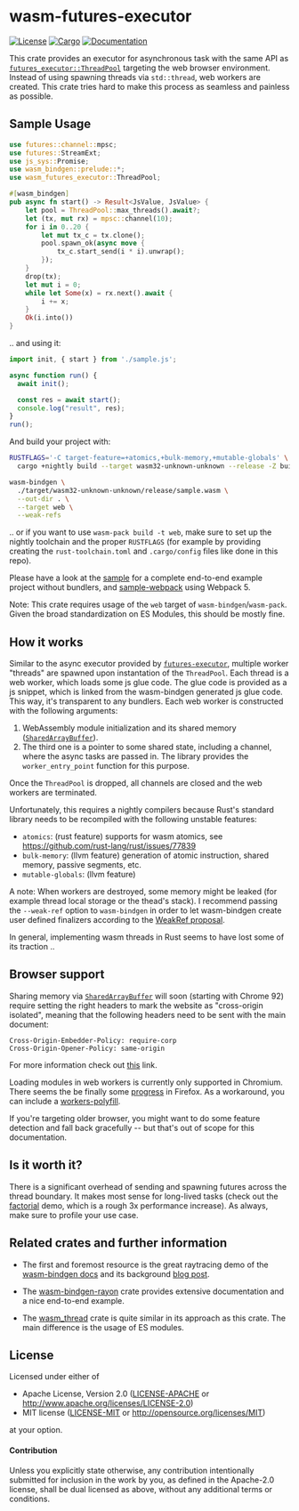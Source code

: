 # wasm-futures-executor

[![License](https://img.shields.io/badge/license-MIT%2FApache--2.0-blue.svg)](https://github.com/wngr/wasm-futures-executor)
[![Cargo](https://img.shields.io/crates/v/wasm-futures-executor.svg)](https://crates.io/crates/wasm-futures-executor)
[![Documentation](https://docs.rs/wasm-futures-executor/badge.svg)](https://docs.rs/wasm-futures-executor)

This crate provides an executor for asynchronous task with the same
API as [`futures_executor::ThreadPool`] targeting the web browser
environment. Instead of using spawning threads via `std::thread`, web
workers are created. This crate tries hard to make this process as
seamless and painless as possible.

[`futures_executor::ThreadPool`]: https://docs.rs/futures-executor/0.3.16/futures_executor/struct.ThreadPool.html

## Sample Usage
```rust
use futures::channel::mpsc;
use futures::StreamExt;
use js_sys::Promise;
use wasm_bindgen::prelude::*;
use wasm_futures_executor::ThreadPool;

#[wasm_bindgen]
pub async fn start() -> Result<JsValue, JsValue> {
    let pool = ThreadPool::max_threads().await?;
    let (tx, mut rx) = mpsc::channel(10);
    for i in 0..20 {
        let mut tx_c = tx.clone();
        pool.spawn_ok(async move {
            tx_c.start_send(i * i).unwrap();
        });
    }
    drop(tx);
    let mut i = 0;
    while let Some(x) = rx.next().await {
        i += x;
    }
    Ok(i.into())
}
```
.. and using it:
```javascript
import init, { start } from './sample.js';

async function run() {
  await init();

  const res = await start();
  console.log("result", res);
}
run();
```

And build your project with:
```sh
RUSTFLAGS='-C target-feature=+atomics,+bulk-memory,+mutable-globals' \
  cargo +nightly build --target wasm32-unknown-unknown --release -Z build-std=std,panic_abort

wasm-bindgen \
  ./target/wasm32-unknown-unknown/release/sample.wasm \
  --out-dir . \
  --target web \
  --weak-refs
``` 
.. or if you want to use `wasm-pack build -t web`, make sure to set up
the nightly toolchain and the proper `RUSTFLAGS` (for example by
providing creating the `rust-toolchain.toml` and `.cargo/config` files
like done in this repo).

Please have a look at the [sample](./sample) for a complete end-to-end
example project without bundlers, and
[sample-webpack](./sample-webpack) using Webpack 5.

Note: This crate requires usage of the `web` target of
`wasm-bindgen`/`wasm-pack`. Given the broad standardization on ES
Modules, this should be mostly fine.

## How it works

Similar to the async executor provided by
[`futures-executor`](https://crates.io/crates/futures-executor),
multiple worker "threads" are spawned upon instantation of the
`ThreadPool`. Each thread is a web worker, which loads some js glue
code. The glue code is provided as a js snippet, which is linked from
the wasm-bindgen generated js glue code. This way, it's transparent to
any bundlers.
Each web worker is constructed with the following arguments:
1. WebAssembly module initialization and its shared memory
([`SharedArrayBuffer`](https://developer.mozilla.org/en-US/docs/Web/JavaScript/Reference/Global_Objects/SharedArrayBuffer)).
2. The third one is a pointer to some shared state, including a channel,
where the async tasks are passed in. The library provides the 
`worker_entry_point` function for this purpose.

Once the `ThreadPool` is dropped, all channels are closed and the web
workers are terminated.

Unfortunately, this requires a nightly compilers because Rust's
standard library needs to be recompiled with the following unstable
features:
* `atomics`: (rust feature) supports for wasm atomics, see
  https://github.com/rust-lang/rust/issues/77839
* `bulk-memory`: (llvm feature) generation of atomic instruction,
  shared memory, passive segments, etc.
* `mutable-globals`: (llvm feature)

A note: When workers are destroyed, some memory might be leaked (for
example thread local storage or the thead's stack). I recommend
passing the `--weak-ref` option to `wasm-bindgen` in order to let
wasm-bindgen create user defined finalizers according to the [WeakRef
proposal](https://github.com/tc39/proposal-weakrefs).

In general, implementing wasm threads in Rust seems to have lost some
of its traction ..


## Browser support

Sharing memory via
[`SharedArrayBuffer`](https://developer.mozilla.org/en-US/docs/Web/JavaScript/Reference/Global_Objects/SharedArrayBuffer)
will soon (starting with Chrome 92) require setting the right headers
to mark the website as "cross-origin isolated", meaning that the
following headers need to be sent with the main document:
```
Cross-Origin-Embedder-Policy: require-corp
Cross-Origin-Opener-Policy: same-origin
```
For more information check out [this](https://web.dev/coop-coep/)
link.

Loading modules in web workers is currently only supported in
Chromium. There seems the be finally some
[progress](https://bugzilla.mozilla.org/show_bug.cgi?id=1247687) in
Firefox. As a workaround, you can include a
[workers-polyfill](https://unpkg.com/module-workers-polyfill).

If you're targeting older browser, you might want to do some feature
detection and fall back gracefully -- but that's out of scope for this
documentation.

## Is it worth it?

There is a significant overhead of sending and spawning futures across the
thread boundary. It makes most sense for long-lived tasks (check out the
[factorial](./factorial) demo, which is a rough 3x performance increase).
As always, make sure to profile your use case.

## Related crates and further information

* The first and foremost resource is the great raytracing demo of the
[wasm-bindgen
docs](https://rustwasm.github.io/wasm-bindgen/examples/raytrace.html)
and its background [blog
post](https://rustwasm.github.io/2018/10/24/multithreading-rust-and-wasm.html).

* The
[wasm-bindgen-rayon](https://github.com/GoogleChromeLabs/wasm-bindgen-rayon)
crate provides extensive documentation and a nice end-to-end example.

* The [wasm_thread](https://github.com/chemicstry/wasm_thread) crate
  is quite similar in its approach as this crate. The main difference
  is the usage of ES modules.

## License

Licensed under either of

 * Apache License, Version 2.0 ([LICENSE-APACHE](LICENSE-APACHE) or http://www.apache.org/licenses/LICENSE-2.0)
 * MIT license ([LICENSE-MIT](LICENSE-MIT) or http://opensource.org/licenses/MIT)

at your option.

#### Contribution

Unless you explicitly state otherwise, any contribution intentionally submitted
for inclusion in the work by you, as defined in the Apache-2.0 license, shall be
dual licensed as above, without any additional terms or conditions.
